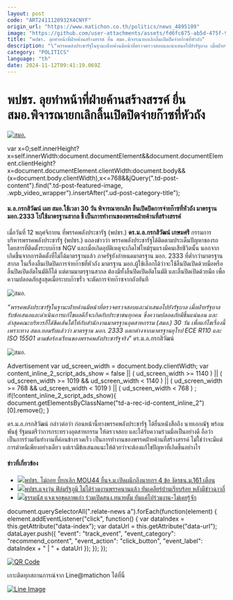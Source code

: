 ```yaml
---
layout: post
code: "ART2411120932X4CNYF"
origin_url: "https://www.matichon.co.th/politics/news_4895109"
image: "https://github.com/user-attachments/assets/fd6fc675-ab5d-475f-9452-3aca146afd9b"
title: "พปชร. ลุยทำหน้าที่ฝ่ายค้านสร้างสรรค์ ยื่น สมอ.พิจารณายกเลิกลิ้นเปิดปิดจ่ายก๊าซที่หัวถัง"
description: "\"พรรคพลังประชารัฐในฐานะฝ่ายค้านมีหน้าที่ตรวจตรวจสอบและนำเสนอไปยังรัฐบาล เมื่อฝ่ายรัฐบาลรับข้อเสนอและดำเนินการแก้ไขผลดีก็จะเกิดกับประชาชนทุกคน"
category: "POLITICS"
language: "th"
date: 2024-11-12T09:41:19.069Z
---
```


# พปชร. ลุยทำหน้าที่ฝ่ายค้านสร้างสรรค์ ยื่น สมอ.พิจารณายกเลิกลิ้นเปิดปิดจ่ายก๊าซที่หัวถัง

[![สมอ.](https://www.matichon.co.th/wp-content/uploads/2024/11/dernna1.jpg "dernna1")](https://www.matichon.co.th/wp-content/uploads/2024/11/dernna1.jpg)

var x=0;self.innerHeight?x=self.innerWidth:document.documentElement&&document.documentElement.clientHeight?x=document.documentElement.clientWidth:document.body&&(x=document.body.clientWidth),x<=768&&jQuery(".td-post-content").find(".td-post-featured-image, .wpb\_video\_wrapper").insertAfter(".ud-post-category-title");

#### **ม.ล.กรกสิวัฒน์ เผย สมอ.ใช้เวลา 30 วัน พิจารณายกเลิก ลิ้นเปิดปิดการจ่ายก๊าซที่หัวถัง มาตรฐาน มอก.2333 ไปใช้มาตรฐานสากล ชี้ เป็นการทำงานของพรรคฝ่ายค้านที่สร้างสรรค์**

เมื่อวันที่ 12 พฤศจิกายน ที่พรรคพลังประชารัฐ (พปชร.) **ดร.ม.ล.กรกสิวัฒน์ เกษมศรี** กรรมการบริหารพรรคพลังประชารัฐ (พปชร.) แถลงข่าวว่า พรรคพลังประชารัฐได้ติดตามประเด็นปัญหาของรถโดยสารที่ติดตั้งระบบก๊าซ NGV และเมื่อเกิดอุบัติเหตุจะเกิดไฟไหม้รุนแรงมีคนเสียชีวิตนั้น นอกจากเกิดขึ้นจากการติดตั้งที่ไม่ได้มาตรฐานแล้ว ภาครัฐยังกำหนดมาตรฐาน มอก. 2333 ที่ต่ำกว่ามาตรฐานสากล ในเรื่องลิ้นเปิดปิดการจ่ายก๊าซที่หัวถัง มาตรฐาน มอก.ผู้ใช้เลือกได้ว่าจะใช้ลิ้นปิดเปิดด้วยมือหรือลิ้นปิดเปิดอัตโนมัติก็ได้ แต่ตามมาตรฐานสากล ต้องมีทั้งลิ้นปิดเปิดอัตโนมัติ และลิ้นปิดเปิดด้วยมือ เพื่อความปลอดภัยสูงสุดเมื่อระบบก๊าซรั่ว จะตัดการจ่ายก๊าซจากถังทันที

![สมอ.](https://www.matichon.co.th/wp-content/uploads/2024/11/S__13148292_0.jpg)

_“พรรคพลังประชารัฐในฐานะฝ่ายค้านมีหน้าที่ตรวจตรวจสอบและนำเสนอไปยังรัฐบาล เมื่อฝ่ายรัฐบาลรับข้อเสนอและดำเนินการแก้ไขผลดีก็จะเกิดกับประชาชนทุกคน ซึ่งความปลอดภัยมีขึ้นแน่นอน และล่าสุดคณะบริหารก็ได้ขีดเส้นใต้ให้กับสำนักงานมาตรฐานอุตสาหกรรม (สมอ.) 30 วัน เพื่อแก้ไขเรื่องนี้ เพราะทาง สมอ.ยอมรับแล้วว่า มาตรฐาน มอก. 2333 แตกต่างจากมาตรฐานยุโรป ECE R110 และ ISO 15501 ตามข้อร้องเรียนของพรรคพลังประชารัฐจริง”_ ดร.ม.ล.กรกสิวัฒน์

![สมอ.](https://www.matichon.co.th/wp-content/uploads/2024/11/S__13148294_0.jpg)

Advertisement var ud\_screen\_width = document.body.clientWidth; var content\_inline\_2\_script\_ads\_show = false || ( ud\_screen\_width >= 1140 ) || ( ud\_screen\_width >= 1019 && ud\_screen\_width < 1140 ) || ( ud\_screen\_width >= 768 && ud\_screen\_width < 1019 ) || ( ud\_screen\_width < 768 ) ; if(!content\_inline\_2\_script\_ads\_show){ document.getElementsByClassName("td-a-rec-id-content\_inline\_2")\[0\].remove(); }

ดร.ม.ล.กรกสิวัฒน์ กล่าวต่อว่า ก่อนหน้านี้ทางพรรคพลังประชารัฐ ได้ยื่นหนังสือถึง นายเอกณัฐ พร้อมพันธุ์ รัฐมนตรีว่าการกระทรวงอุตสาหกรรม ให้ตรวจสอบ และได้รับความร่วมมือเป็นอย่างดี ถือว่าเป็นการร่วมกันทำงานที่ค่อนข้างรวดเร็ว เป็นการทำงานของพรรคฝ่ายค้านที่สร้างสรรค์ ไม่ใช่ว่าจะมีแต่การตำหนิเพียงอย่างเดียว แต่เรามีข้อเสนอแนะให้ด้วยว่าจะต้องแก้ไขปัญหาที่เกิดขึ้นอย่างไร

#### ข่าวที่เกี่ยวข้อง

*   [![](https://www.matichon.co.th/wp-content/uploads/2024/11/bb2.jpg)พปชร. ไม่ถอย บี้ยกเลิก MOU44 ยื่นจ.ม.เปิดผนึกถึงนายกฯ 4 ข้อ งัดรธน.ม.161 เตือน](https://www.matichon.co.th/politics/news_4895132)
*   [![](https://www.matichon.co.th/wp-content/uploads/2024/11/S__13148.jpg)พปชร.แจงวุ่น ฟิล์มรัฐภูมิ ไม่ได้ร่วมงานพรรคนานแล้ว ยันเคลียร์บ้านเรียบร้อย หลังมีข่าวฉาวถี่](https://www.matichon.co.th/politics/news_4894977)
*   [![](https://www.matichon.co.th/wp-content/uploads/2024/11/tammanus1.jpg)ธรรมนัส แจงเจอขุดภาพเก่า ร่วมเปิดสนง.ทนายตั้ม ยันแค่ไปร่วมงาน-ไม่เคยรู้จัก](https://www.matichon.co.th/politics/news_4890362)

document.querySelectorAll(".relate-news a").forEach(function(element) { element.addEventListener("click", function() { var dataIndex = this.getAttribute("data-index"); var dataUrl = this.getAttribute("data-url"); dataLayer.push({ "event": "track\_event", "event\_category": "recommend\_content", "event\_action": "click\_button", "event\_label": dataIndex + " | " + dataUrl }); }); });

[![QR Code](https://www.matichon.co.th/wp-content/uploads/2023/07/wob1371z.jpg)](https://lin.ee/ht0nDxX)

เกาะติดทุกสถานการณ์จาก Line@matichon ได้ที่นี่

[![Line Image](https://www.matichon.co.th/wp-content/uploads/2023/07/th.png)](https://lin.ee/ht0nDxX)